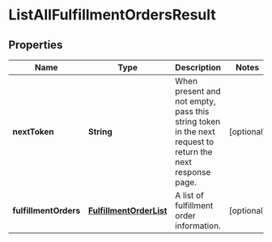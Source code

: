
# ListAllFulfillmentOrdersResult

## Properties
Name | Type | Description | Notes
------------ | ------------- | ------------- | -------------
**nextToken** | **String** | When present and not empty, pass this string token in the next request to return the next response page. |  [optional]
**fulfillmentOrders** | [**FulfillmentOrderList**](FulfillmentOrderList.md) | A list of fulfillment order information. |  [optional]



